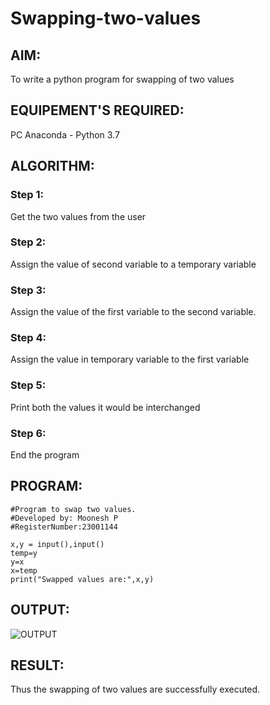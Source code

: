 # Swapping-two-values
## AIM:
To write a python program for swapping of two values
## EQUIPEMENT'S REQUIRED: 
PC
Anaconda - Python 3.7
## ALGORITHM: 
### Step 1:
Get the two values from the user
### Step 2: 
Assign the value of second variable to a temporary variable 
### Step 3: 
Assign the value of the first variable to the second variable.
### Step 4:  
Assign the value in temporary variable to the first variable
### Step 5: 
Print both the values it would be interchanged
### Step 6: 
End the program
## PROGRAM:
```
#Program to swap two values.
#Developed by: Moonesh P
#RegisterNumber:23001144

x,y = input(),input()
temp=y
y=x
x=temp
print("Swapped values are:",x,y)
```
## OUTPUT:

![OUTPUT](/Swapping-two-values/swapping.png)

## RESULT:
Thus the swapping of two values are successfully executed.




